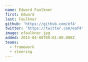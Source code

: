 ```yaml
---
name: Edward Faulkner
first: Edward
last: Faulkner
github: 'https://github.com/ef4'
twitter: 'https://twitter.com/eaf4'
image: efaulkner.jpg
added: 2015-04-08T09:01:00.000Z
teams:
  - framework
  - steering
---
```

